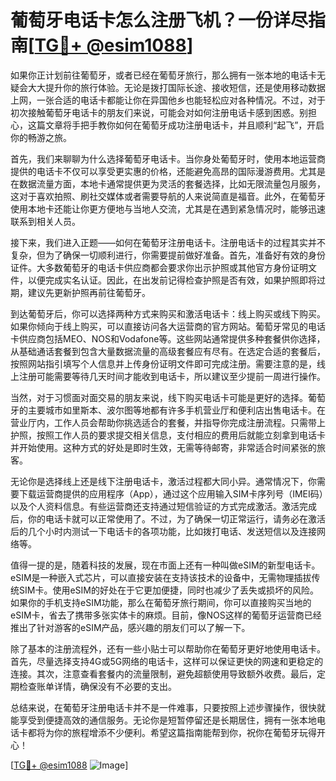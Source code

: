 # 葡萄牙电话卡怎么注册飞机？一份详尽指南[[TG💪+ @esim1088](https://t.me/s/esim1088)]

如果你正计划前往葡萄牙，或者已经在葡萄牙旅行，那么拥有一张本地的电话卡无疑会大大提升你的旅行体验。无论是拨打国际长途、接收短信，还是使用移动数据上网，一张合适的电话卡都能让你在异国他乡也能轻松应对各种情况。不过，对于初次接触葡萄牙电话卡的朋友们来说，可能会对如何注册电话卡感到困惑。别担心，这篇文章将手把手教你如何在葡萄牙成功注册电话卡，并且顺利“起飞”，开启你的畅游之旅。

首先，我们来聊聊为什么选择葡萄牙电话卡。当你身处葡萄牙时，使用本地运营商提供的电话卡不仅可以享受更实惠的价格，还能避免高昂的国际漫游费用。尤其是在数据流量方面，本地卡通常提供更为灵活的套餐选择，比如无限流量包月服务，这对于喜欢拍照、刷社交媒体或者需要导航的人来说简直是福音。此外，在葡萄牙使用本地卡还能让你更方便地与当地人交流，尤其是在遇到紧急情况时，能够迅速联系到相关人员。

接下来，我们进入正题——如何在葡萄牙注册电话卡。注册电话卡的过程其实并不复杂，但为了确保一切顺利进行，你需要提前做好准备。首先，准备好有效的身份证件。大多数葡萄牙的电话卡供应商都会要求你出示护照或其他官方身份证明文件，以便完成实名认证。因此，在出发前记得检查护照是否有效，如果护照即将过期，建议先更新护照再前往葡萄牙。

到达葡萄牙后，你可以选择两种方式来购买和激活电话卡：线上购买或线下购买。如果你倾向于线上购买，可以直接访问各大运营商的官方网站。葡萄牙常见的电话卡供应商包括MEO、NOS和Vodafone等。这些网站通常提供多种套餐供你选择，从基础通话套餐到包含大量数据流量的高级套餐应有尽有。在选定合适的套餐后，按照网站指引填写个人信息并上传身份证明文件即可完成注册。需要注意的是，线上注册可能需要等待几天时间才能收到电话卡，所以建议至少提前一周进行操作。

当然，对于习惯面对面交易的朋友来说，线下购买电话卡可能是更好的选择。葡萄牙的主要城市如里斯本、波尔图等地都有许多手机营业厅和便利店出售电话卡。在营业厅内，工作人员会帮助你挑选适合的套餐，并指导你完成注册流程。只需带上护照，按照工作人员的要求提交相关信息，支付相应的费用后就能立刻拿到电话卡并开始使用。这种方式的好处是即时生效，无需等待邮寄，非常适合时间紧张的旅客。

无论你是选择线上还是线下注册电话卡，激活过程都大同小异。通常情况下，你需要下载运营商提供的应用程序（App），通过这个应用输入SIM卡序列号（IMEI码）以及个人资料信息。有些运营商还支持通过短信验证的方式完成激活。激活完成后，你的电话卡就可以正常使用了。不过，为了确保一切正常运行，请务必在激活后的几个小时内测试一下电话卡的各项功能，比如拨打电话、发送短信以及连接网络等。

值得一提的是，随着科技的发展，现在市面上还有一种叫做eSIM的新型电话卡。eSIM是一种嵌入式芯片，可以直接安装在支持该技术的设备中，无需物理插拔传统SIM卡。使用eSIM的好处在于它更加便捷，同时也减少了丢失或损坏的风险。如果你的手机支持eSIM功能，那么在葡萄牙旅行期间，你可以直接购买当地的eSIM卡，省去了携带多张实体卡的麻烦。目前，像NOS这样的葡萄牙运营商已经推出了针对游客的eSIM产品，感兴趣的朋友们可以了解一下。

除了基本的注册流程外，还有一些小贴士可以帮助你在葡萄牙更好地使用电话卡。首先，尽量选择支持4G或5G网络的电话卡，这样可以保证更快的网速和更稳定的连接。其次，注意查看套餐内的流量限制，避免超额使用导致额外收费。最后，定期检查账单详情，确保没有不必要的支出。

总结来说，在葡萄牙注册电话卡并不是一件难事，只要按照上述步骤操作，很快就能享受到便捷高效的通信服务。无论你是短暂停留还是长期居住，拥有一张本地电话卡都将为你的旅程增添不少便利。希望这篇指南能帮到你，祝你在葡萄牙玩得开心！

[[TG💪+ @esim1088](https://t.me/s/esim1088) ![Image](https://i.postimg.cc/4NQfJmqS/Snipaste-2025-05-13-00-14-12.png)]